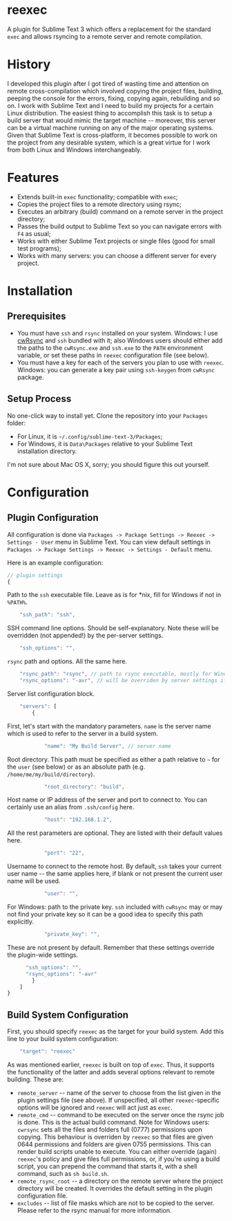 reexec
======

A plugin for Sublime Text 3 which offers a replacement for the standard `exec` and allows rsyncing to a remote server and remote compilation.


History
=======

I developed this plugin after I got tired of wasting time and attention on remote cross-compilation which involved copying the project files, building, peeping the console for the errors, fixing, copying again, rebuilding and so on. I work with Sublime Text and I need to build my projects for a certain Linux distribution. The easiest thing to accomplish this task is to setup a build server that would mimic the target machine -- moreover, this server can be a virtual machine running on any of the major operating systems. Given that Sublime Text is cross-platform, it becomes possible to work on the project from any desirable system, which is a great virtue for I work from both Linux and Windows interchangeably.


Features
========

* Extends built-in `exec` functionality; compatible with `exec`;
* Copies the project files to a remote directory using rsync;
* Executes an arbitrary (build) command on a remote server in the project directory;
* Passes the build output to Sublime Text so you can navigate errors with `F4` as usual;
* Works with either Sublime Text projects or single files (good for small test programs);
* Works with many servers: you can choose a different server for every project.


Installation
============

Prerequisites
-------------

* You must have `ssh` and `rsync` installed on your system. Windows: I use [cwRsync](https://www.itefix.net/cwrsync) and `ssh` bundled with it; also Windows users should either add the paths to the `cwRsync.exe` and `ssh.exe` to the `PATH` environment variable, or set these paths in `reexec` configuration file (see below).
* You must have a key for each of the servers you plan to use with `reexec`. Windows: you can generate a key pair using `ssh-keygen` from `cwRsync` package.

Setup Process
-------------

No one-click way to install yet. Clone the repository into your `Packages` folder:
* For Linux, it is `~/.config/sublime-text-3/Packages`;
* For Windows, it is `Data\Packages` relative to your Sublime Text installation directory.

I'm not sure about Mac OS X, sorry; you should figure this out yourself.


Configuration
=============

Plugin Configuration
--------------------

All configuration is done via `Packages -> Package Settings -> Reexec -> Settings - User` menu in Sublime Text. You can view default settings in `Packages -> Package Settings -> Reexec -> Settings - Default` menu.

Here is an example configuration:
```javascript
// plugin settings
{
```

Path to the `ssh` executable file. Leave as is for *nix, fill for Windows if not in `%PATH%`.
```javascript
	"ssh_path": "ssh",
```

SSH command line options. Should be self-explanatory. Note these will be overridden (not appended!) by the per-server settings.
```javascript
	"ssh_options": "",
```

`rsync` path and options. All the same here.
```javascript
	"rsync_path": "rsync", // path to rsync executable, mostly for Windows users
	"rsync_options": "-avr", // will be overriden by server settings if present
```

Server list configuration block.
```javascript
	"servers": [
		{
```

First, let's start with the mandatory parameters. `name` is the server name which is used to refer to the server in a build system.
```javascript
			"name": "My Build Server", // server name 
```

Root directory. This path must be specified as either a path relative to `~` for the `user` (see below) or as an absolute path (e.g. `/home/me/my/build/directory`).
```javascript
			"root_directory": "build",
```

Host name or IP address of the server and port to connect to. You can certainly use an alias from `.ssh/config` here.
```javascript
			"host": "192.168.1.2",
```
All the rest parameters are optional. They are listed with their default values here.
```javascript
			"port": "22",
```

Username to connect to the remote host. By default, `ssh` takes your current user name -- the same applies here, if blank or not present the current user name will be used.
```javascript
			"user": "",
```

For Windows: path to the private key. `ssh` included with `cwRsync` may or may not find your private key so it can be a good idea to specify this path explicitly.
```javascript
			"private_key": "",
```

These are not present by default. Remember that these settings override the plugin-wide settings.
```javascript
      "ssh_options": "",
      "rsync_options": "-avr"
		}
	]
}
```


Build System Configuration
--------------------------

First, you should specify `reexec` as the target for your build system. Add this line to your build system configuration:
```javascript
	"target": "reexec"
```
As was mentioned earlier, `reexec` is built on top of `exec`. Thus, it supports the functionality of the latter and adds several options relevant to remote building. These are:

* `remote_server` -- name of the server to choose from the list given in the plugin settings file (see above). If unspecified, all other `reexec`-specific options will be ignored and `reexec` will act just as `exec`.
* `remote_cmd` -- command to be executed on the server once the rsync job is done. This is the actual build command. Note for Windows users: `cwrsync` sets all the files and folders full (0777) permissions upon copying. This behaviour is overriden by `reexec` so that files are given 0644 permissions and folders are given 0755 permissions. This can render build scripts unable to execute. You can either override (again) `reexec`'s policy and give files full permissions, or, if you're using a build script, you can prepend the command that starts it, with a shell command, such as `sh build.sh`.
* `remote_rsync_root` -- a directory on the remote server where the project directory will be created. It overrides the default setting in the plugin configuration file.
* `excludes` -- list of file masks which are not to be copied to the server. Please refer to the rsync manual for more information.
